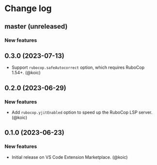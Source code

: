 # Change log

## master (unreleased)

### New features

## 0.3.0 (2023-07-13)

- Support `rubocop.safeAutocorrect` option, which requires RuboCop 1.54+. (@koic)

## 0.2.0 (2023-06-29)

### New features

- Add `rubocop.yjitEnabled` option to speed up the RuboCop LSP server. (@koic)

## 0.1.0 (2023-06-23)

### New features

- Initial release on VS Code Extension Marketplace. (@koic)
